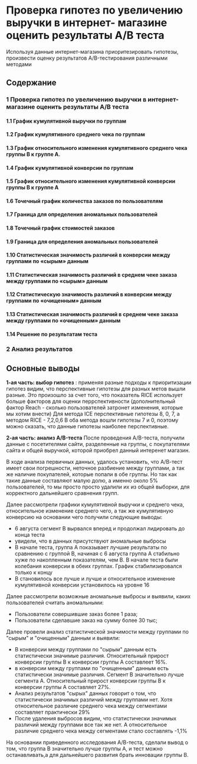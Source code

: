 # Проверка гипотез по увеличению выручки в интернет- магазине оценить результаты A/В теста
Используя данные интернет-магазина приоритезировать гипотезы, произвести оценку результатов A/B-тестирования различными методами
## Содержание
### 1  Проверка гипотез по увеличению выручки в интернет- магазине оценить результаты A/В теста
#### 1.1  График кумулятивной выручки по группам
#### 1.2  График кумулятивного среднего чека по группам
#### 1.3  График относительного изменения кумулятивного среднего чека группы B к группе A.
#### 1.4  График кумулятивной конверсии по группам
#### 1.5  График относительного изменения кумулятивной конверсии группы B к группе A
#### 1.6  Точечный график количества заказов по пользователям
#### 1.7  Граница для определения аномальных пользователей
#### 1.8  Точечный график стоимостей заказов
#### 1.9  Граница для определения аномальных пользователей
#### 1.10  Cтатистическая значимость различий в конверсии между группами по «сырым» данным
#### 1.11  Cтатистическая значимость различий в среднем чеке заказа между группами по «сырым» данным
#### 1.12  Cтатистическую значимость различий в конверсии между группами по «очищенным» данным
#### 1.13  Cтатистическая значимость различий в среднем чеке заказа между группами по «очищенным» данным
#### 1.14  Решение по результатам теста
### 2  Анализ результатов
## Основные выводы
**1-ая часть: выбор гипотез** : применяя разные подходы к приоритизации гипотез видим, что перспективные гипотезы для разных метов вышли разные. Это произошло за счет того, что показатель RICE использует больше факторов для оценки перрспективности (дополнительный фактор Reach - сколько пользователей затронет изменения, которые мы хотим внести) Для метода ICE перспективные гипотезы 8, 0, 7, а методом RICE - 7,2,0,6 В оба метода вошли гипотезы 7 и 0, поэтому можно сказать, что данные гипотезы наиболее перспективные.

**2-ая часть: анализ A/B-теста** 
После проведения A/B-теста, получили данные с посетителями сайти, разделенные на группы, с покупателями сайта и общей выручкой, которой приобрел данный интеренет магазин. 

В ходе анализа первичных данных, удалось установить, что А/В-тест имеет свои погрешности, неточное разбиение между группами, а так же наличие покупателей, которые попали в обе группы. Но так как такие данные составляют малую долю, а именно около 5% пользователей, то мы просто просто удалили их из общей выборки, для корректного дальнейшего сравнения групп. 

Далее рассмотрели графики кумулятивной выручки и среднего чека, относительное изменение среднего чего, а так же кумулятивную конверсию на основании чего получили следующие выводы: 
* 6 августа сегмент В вырвался вперед и продолжал лидировать до конца теста
* увидели, что в данных присутствуют аномальные выбросы 
* В начале теста, группа А показывает лучшие результаты по сравнению с группой B, начиная с 6 августа группа А стабильно хуже по накопленным показателям, чем B. В начале теста были колебания конверсии в обеих группах. График стабилизировался только к концу
* В становилось все лучше и лучше и относительное изменение кумулятивной конверсии установилось на уровне 16

Далее рассмотрели возможные аномальные выбросы и выявили, каких пользователей считать аномальными:
* Пользователи совершившие заказ более 1 раза;
* Пользователи сделавшие заказ на сумму более 30 тыс; 

Далее провели анализ статистической значимости между группами по "сырым" и "очищенным" данным и выявили: 
* В конверсии между группами по "сырым" данным есть статистически значимые различия. Относительный прирост конверсии группы В к конверсии группы А составлеет 16%.
* в конверсии между группами по "очищенным" данным есть статистически значимые различия. Сегмент B значительно лучше сегмента А. Относительный прирост конверсии группы В к конверсии группы А составляет 27%.
* Анализ результатов "сырых" данных говорит о том, что статистически значимых различий между группами нет. Хотя относительное различие среднего чека между сегментами составляет практически 29%
* После удаления выбросов видим, что статистически значимых различий между группами все так же нет. А относительное различие среднего чека между сегментами стало составлять -1,1%

На основании приведенного исследования А/В-теста, сделали вывод о том, что группа В значительно лучше группы А, и тест можно останавливать,а для дальнейшего развития брать инновации группы B. 
